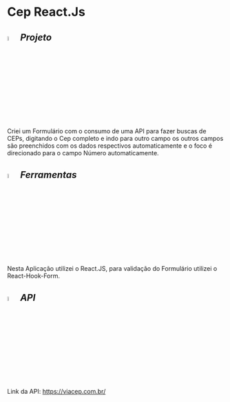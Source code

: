# Cep React.Js

## <img src="https://cdn-icons-png.flaticon.com/512/5353/5353245.png" width="5%" height="5%" /> *Projeto*

Criei um Formulário com o consumo de uma API para fazer buscas de CEPs, digitando o Cep completo e indo para outro campo os outros campos são preenchidos com os dados respectivos automaticamente e o foco é direcionado para o campo Número automaticamente.  

## <img src="https://cdn-icons-png.flaticon.com/512/4873/4873868.png" width="5%" height="5%" /> *_Ferramentas_*

Nesta Aplicação utilizei o React.JS, para validação do Formulário utilizei o React-Hook-Form.

## <img src="https://cdn-icons-png.flaticon.com/512/1493/1493169.png" width="5%" height="5%"/> *API*

Link da API: https://viacep.com.br/

